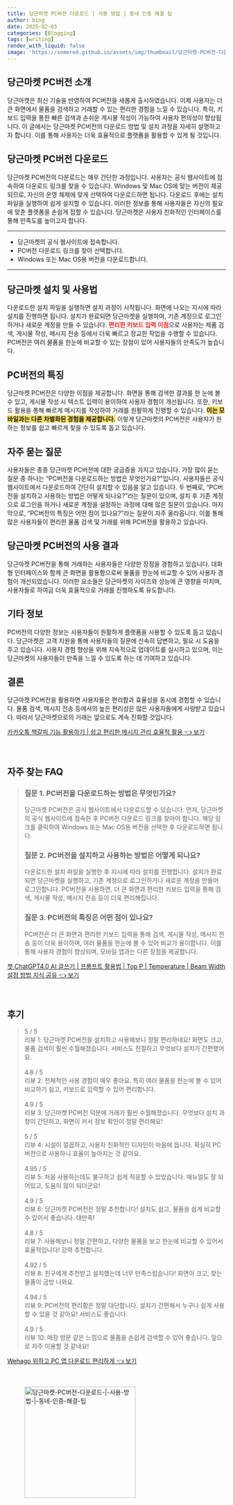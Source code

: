 ```yaml
---
title: 당근마켓 PC버전 다운로드 | 사용 방법 | 동네 인증 해결 팁
author: bing
date: 2025-02-03
categories: [Blogging]
tags: [writing]
render_with_liquid: false
image: 'https://somered.github.io/assets/img/thumbnail/당근마켓-PC버전-다운로드-|-사용-방법-|-동네-인증-해결-팁.webp'
---
```



<h2 id='당근마켓_PC버전_소개'>당근마켓 PC버전 소개</h2>

<p>당근마켓은 최신 기술을 반영하여 PC버전을 새롭게 출시하였습니다. 이제 사용자는 더 큰 화면에서 물품을 검색하고 거래할 수 있는 편리한 경험을 느낄 수 있습니다. 특히, 키보드 입력을 통한 빠른 검색과 손쉬운 게시물 작성이 가능하여 사용자 편의성이 향상됩니다. 이 글에서는 당근마켓 PC버전의 다운로드 방법 및 설치 과정을 자세히 설명하고자 합니다. 이를 통해 사용자는 더욱 효율적으로 플랫폼을 활용할 수 있게 될 것입니다.</p>

<h2 id='당근마켓_PC버전_다운로드'>당근마켓 PC버전 다운로드</h2>

<p>당근마켓 PC버전의 다운로드는 매우 간단한 과정입니다. 사용자는 공식 웹사이트에 접속하여 다운로드 링크를 찾을 수 있습니다. Windows 및 Mac OS에 맞는 버전이 제공되므로, 자신의 운영 체제에 맞게 선택하여 다운로드하면 됩니다. 다운로드 후에는 설치 파일을 실행하여 쉽게 설치할 수 있습니다. 이러한 정보를 통해 사용자들은 자신의 필요에 맞춘 플랫폼을 손쉽게 접할 수 있습니다. 당근마켓은 사용자 친화적인 인터페이스를 통해 만족도를 높이고자 합니다.</p>

<hr />

<ul>
    <li>당근마켓의 공식 웹사이트에 접속합니다.</li>
    <li>PC버전 다운로드 링크를 찾아 선택합니다.</li>
    <li>Windows 또는 Mac OS용 버전을 다운로드합니다.</li>
</ul>

<hr />

<h2 id='당근마켓_설치_및_사용법'>당근마켓 설치 및 사용법</h2>

<p>다운로드한 설치 파일을 실행하면 설치 과정이 시작됩니다. 화면에 나오는 지시에 따라 설치를 진행하면 됩니다. 설치가 완료되면 당근마켓을 실행하여, 기존 계정으로 로그인하거나 새로운 계정을 만들 수 있습니다. <b><span style="color: #ee2323;">편리한 키보드 입력 이점</span></b>으로 사용자는 제품 검색, 게시물 작성, 메시지 전송 등에서 더욱 빠르고 정교한 작업을 수행할 수 있습니다. PC버전은 여러 물품을 한눈에 비교할 수 있는 장점이 있어 사용자들의 만족도가 높습니다.</p>

<h2 id='PC버전_특징'>PC버전의 특징</h2>

<p>당근마켓 PC버전은 다양한 이점을 제공합니다. 화면을 통해 검색한 결과를 한 눈에 볼 수 있고, 게시물 작성 시 텍스트 입력이 용이하여 사용자 경험이 개선됩니다. 또한, 키보드 활용을 통해 빠르게 메시지를 작성하여 거래를 원활하게 진행할 수 있습니다. <b><span style="background-color: #ffe066;">이는 모바일과는 다른 차별화된 경험을 제공합니다.</span></b> 이렇게 당근마켓의 PC버전은 사용자가 원하는 정보를 쉽고 빠르게 찾을 수 있도록 돕고 있습니다.</p>

<h2 id='자주_묻는_질문'>자주 묻는 질문</h2>

<p>사용자들은 종종 당근마켓 PC버전에 대한 궁금증을 가지고 있습니다. 가장 많이 묻는 질문 중 하나는 “PC버전을 다운로드하는 방법은 무엇인가요?”입니다. 사용자들은 공식 웹사이트에서 다운로드하여 간단히 설치할 수 있음을 알고 있습니다. 두 번째로, “PC버전을 설치하고 사용하는 방법은 어떻게 되나요?”라는 질문이 있으며, 설치 후 기존 계정으로 로그인을 하거나 새로운 계정을 설정하는 과정에 대해 많은 질문이 있습니다. 마지막으로, “PC버전의 특징은 어떤 점이 있나요?”라는 질문이 자주 올라옵니다. 이를 통해 많은 사용자들이 편리한 물품 검색 및 거래를 위해 PC버전을 활용하고 있습니다.</p>

<h2 id='PC버전_설명'>당근마켓 PC버전의 사용 결과</h2>

<p>당근마켓 PC버전을 통해 거래하는 사용자들은 다양한 장점을 경험하고 있습니다. 대화형 인터페이스와 함께 큰 화면을 활용함으로써 물품을 한눈에 비교할 수 있어 사용자 경험이 개선되었습니다. 이러한 요소들은 당근마켓의 사이즈와 성능에 큰 영향을 미치며, 사용자들로 하여금 더욱 효율적으로 거래를 진행하도록 유도합니다.</p>

<h2 id='기타_정보'>기타 정보</h2>

<p>PC버전의 다양한 정보는 사용자들이 원활하게 플랫폼을 사용할 수 있도록 돕고 있습니다. 당근마켓은 고객 지원을 통해 사용자들의 질문에 신속히 답변하고, 필요 시 도움을 주고 있습니다. 사용자 경험 향상을 위해 지속적으로 업데이트를 실시하고 있으며, 이는 당근마켓의 사용자들이 만족을 느낄 수 있도록 하는 데 기여하고 있습니다.</p>

<h2 id='결론'>결론</h2>

<p>당근마켓 PC버전을 활용하면 사용자들은 편리함과 효율성을 동시에 경험할 수 있습니다. 물품 검색, 메시지 전송 등에서의 높은 편리성은 많은 사용자들에게 사랑받고 있습니다. 따라서 당근마켓으로의 거래는 앞으로도 계속 진화할 것입니다.</p>


<p><a class="click-button" title="카카오톡 책갈피 기능 활용하기 | 쉽고 편리한 메시지 관리 효율적 활용" href="https://somered.github.io/posts/%EC%B9%B4%EC%B9%B4%EC%98%A4%ED%86%A1-%EC%B1%85%EA%B0%88%ED%94%BC-%EA%B8%B0%EB%8A%A5-%ED%99%9C%EC%9A%A9%ED%95%98%EA%B8%B0-%EC%89%BD%EA%B3%A0-%ED%8E%B8%EB%A6%AC%ED%95%9C-%EB%A9%94%EC%8B%9C%EC%A7%80-%EA%B4%80%EB%A6%AC-%ED%9A%A8%EC%9C%A8%EC%A0%81-%ED%99%9C%EC%9A%A9/" rel="dofollow">카카오톡 책갈피 기능 활용하기 | 쉽고 편리한 메시지 관리 효율적 활용 👈 보기</a></p><br>
<h2 id='자주_찾는_FAQ'>자주 찾는 FAQ</h2>
<div itemscope="" itemtype="https://schema.org/FAQPage"> 
<blockquote> 
<div itemscope="" itemprop="mainEntity" itemtype="https://schema.org/Question"> 
<h3 itemprop="name">질문 1. PC버전을 다운로드하는 방법은 무엇인가요?</h3> 
<div itemscope="" itemprop="acceptedAnswer" itemtype="https://schema.org/Answer"> 
<span itemprop="text"> <p>당근마켓 PC버전은 공식 웹사이트에서 다운로드할 수 있습니다. 먼저, 당근마켓의 공식 웹사이트에 접속한 후 PC버전 다운로드 링크를 찾아야 합니다. 해당 링크를 클릭하여 Windows 또는 Mac OS용 버전을 선택한 후 다운로드하면 됩니다.</p> </span> 
</div> 
</div> 
<div itemscope="" itemprop="mainEntity" itemtype="https://schema.org/Question"> 
<h3 itemprop="name">질문 2. PC버전을 설치하고 사용하는 방법은 어떻게 되나요?</h3> 
<div itemscope="" itemprop="acceptedAnswer" itemtype="https://schema.org/Answer"> 
<span itemprop="text"> <p>다운로드한 설치 파일을 실행한 후 지시에 따라 설치를 진행합니다. 설치가 완료되면 당근마켓을 실행하고, 기존 계정으로 로그인하거나 새로운 계정을 만들어 로그인합니다. PC버전을 사용하면, 더 큰 화면과 편리한 키보드 입력을 통해 검색, 게시물 작성, 메시지 전송 등이 더욱 편리해집니다.</p> </span> 
</div> 
</div> 
<div itemscope="" itemprop="mainEntity" itemtype="https://schema.org/Question"> 
<h3 itemprop="name">질문 3. PC버전의 특징은 어떤 점이 있나요?</h3> 
<div itemscope="" itemprop="acceptedAnswer" itemtype="https://schema.org/Answer"> 
<span itemprop="text"> <p>PC버전은 더 큰 화면과 편리한 키보드 입력을 통해 검색, 게시물 작성, 메시지 전송 등이 더욱 용이하며, 여러 물품을 한눈에 볼 수 있어 비교가 용이합니다. 이를 통해 사용자 경험이 향상되며, 모바일 앱과는 다른 장점을 제공합니다.</p> </span> 
</div> 
</div> 
</blockquote> 
</div>
<p><a class="click-button" title="챗 ChatGPT4.0 AI 글쓰기 | 프롬프트 활용법 | Top P | Temperature | Beam Width 설정 방법 지식 공유" href="https://somered.github.io/posts/%EC%B1%97-ChatGPT4.0-AI-%EA%B8%80%EC%93%B0%EA%B8%B0-%ED%94%84%EB%A1%AC%ED%94%84%ED%8A%B8-%ED%99%9C%EC%9A%A9%EB%B2%95-Top-P-Temperature-Beam-Width-%EC%84%A4%EC%A0%95-%EB%B0%A9%EB%B2%95-%EC%A7%80%EC%8B%9D-%EA%B3%B5%EC%9C%A0/" rel="dofollow">챗 ChatGPT4.0 AI 글쓰기 | 프롬프트 활용법 | Top P | Temperature | Beam Width 설정 방법 지식 공유 👈 보기</a></p><br>
<h2 id='후기'>후기</h2>
<div itemscope itemtype="https://schema.org/Product">
  <blockquote>
  <div itemprop="review" itemscope itemtype="https://schema.org/Review">
      <div itemprop="reviewRating" itemscope itemtype="https://schema.org/Rating"> <span itemprop="ratingValue">5</span> / <span itemprop="bestRating">5</span> </div>
      <span itemprop="reviewBody">리뷰 1: 당근마켓 PC버전을 설치하고 사용해보니 정말 편리하네요! 화면도 크고, 물품 검색이 훨씬 수월해졌습니다. 서비스도 친절하고 무엇보다 설치가 간편했어요.</span>
  </div>
  <br>
  <div itemprop="review" itemscope itemtype="https://schema.org/Review">
      <div itemprop="reviewRating" itemscope itemtype="https://schema.org/Rating"> <span itemprop="ratingValue">4.8</span> / <span itemprop="bestRating">5</span> </div>
      <span itemprop="reviewBody">리뷰 2: 전체적인 사용 경험이 매우 좋아요. 특히 여러 물품을 한눈에 볼 수 있어 비교하기 쉽고, 키보드로 입력할 수 있어 편리합니다.</span>
  </div>
  <br>
  <div itemprop="review" itemscope itemtype="https://schema.org/Review">
      <div itemprop="reviewRating" itemscope itemtype="https://schema.org/Rating"> <span itemprop="ratingValue">4.9</span> / <span itemprop="bestRating">5</span> </div>
      <span itemprop="reviewBody">리뷰 3: 당근마켓 PC버전 덕분에 거래가 훨씬 수월해졌습니다. 무엇보다 설치 과정이 간단하고, 화면이 커서 정보 확인이 정말 편리해요!</span>
  </div>
  <br>
  <div itemprop="review" itemscope itemtype="https://schema.org/Review">
      <div itemprop="reviewRating" itemscope itemtype="https://schema.org/Rating"> <span itemprop="ratingValue">5</span> / <span itemprop="bestRating">5</span> </div>
      <span itemprop="reviewBody">리뷰 4: 시설이 깔끔하고, 사용자 친화적인 디자인이 마음에 듭니다. 확실히 PC버전으로 사용하니 효율이 높아지는 것 같아요.</span>
  </div>
  <br>
  <div itemprop="review" itemscope itemtype="https://schema.org/Review">
      <div itemprop="reviewRating" itemscope itemtype="https://schema.org/Rating"> <span itemprop="ratingValue">4.95</span> / <span itemprop="bestRating">5</span> </div>
      <span itemprop="reviewBody">리뷰 5: 처음 사용하는데도 불구하고 쉽게 적응할 수 있었습니다. 매뉴얼도 잘 되어있고, 도움이 많이 되더군요!</span>
  </div>
  <br>
  <div itemprop="review" itemscope itemtype="https://schema.org/Review">
      <div itemprop="reviewRating" itemscope itemtype="https://schema.org/Rating"> <span itemprop="ratingValue">4.9</span> / <span itemprop="bestRating">5</span> </div>
      <span itemprop="reviewBody">리뷰 6: 당근마켓 PC버전은 정말 추천합니다! 설치도 쉽고, 물품을 쉽게 비교할 수 있어서 좋습니다. 대만족!</span>
  </div>
  <br>
  <div itemprop="review" itemscope itemtype="https://schema.org/Review">
      <div itemprop="reviewRating" itemscope itemtype="https://schema.org/Rating"> <span itemprop="ratingValue">4.8</span> / <span itemprop="bestRating">5</span> </div>
      <span itemprop="reviewBody">리뷰 7: 사용해보니 정말 간편하고, 다양한 물품을 보고 한눈에 비교할 수 있어서 효율적입니다! 강력 추천합니다.</span>
  </div>
  <br>
  <div itemprop="review" itemscope itemtype="https://schema.org/Review">
      <div itemprop="reviewRating" itemscope itemtype="https://schema.org/Rating"> <span itemprop="ratingValue">4.92</span> / <span itemprop="bestRating">5</span> </div>
      <span itemprop="reviewBody">리뷰 8: 친구에게 추천받고 설치했는데 너무 만족스럽습니다! 화면이 크고, 찾는 물품이 금방 나와요.</span>
  </div>
  <br>
  <div itemprop="review" itemscope itemtype="https://schema.org/Review">
      <div itemprop="reviewRating" itemscope itemtype="https://schema.org/Rating"> <span itemprop="ratingValue">4.94</span> / <span itemprop="bestRating">5</span> </div>
      <span itemprop="reviewBody">리뷰 9: PC버전의 편리함은 정말 대단합니다. 설치가 간편해서 누구나 쉽게 사용할 수 있을 것 같아요! 서비스도 좋습니다.</span>
  </div>
  <br>
  <div itemprop="review" itemscope itemtype="https://schema.org/Review">
      <div itemprop="reviewRating" itemscope itemtype="https://schema.org/Rating"> <span itemprop="ratingValue">4.9</span> / <span itemprop="bestRating">5</span> </div>
      <span itemprop="reviewBody">리뷰 10: 매장 방문 같은 느낌으로 물품을 손쉽게 검색할 수 있어 좋습니다. 앞으로 자주 이용할 것 같네요!</span>
  </div>
  </blockquote>
</div>
<p><a class="click-button" title="Wehago 위하고 PC 앱 다운로드 편리하게" href="https://somered.github.io/posts/Wehago-%EC%9C%84%ED%95%98%EA%B3%A0-PC-%EC%95%B1-%EB%8B%A4%EC%9A%B4%EB%A1%9C%EB%93%9C-%ED%8E%B8%EB%A6%AC%ED%95%98%EA%B2%8C/" rel="dofollow">Wehago 위하고 PC 앱 다운로드 편리하게 👈 보기</a></p><br>
<figure class="image"><img src="https://somered.github.io/assets/img/thumbnail/당근마켓-PC버전-다운로드-|-사용-방법-|-동네-인증-해결-팁.webp" alt="당근마켓-PC버전-다운로드-|-사용-방법-|-동네-인증-해결-팁" width="256" height="256"></figure>